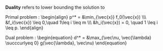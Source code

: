 **Duality** refers to lower bounding the solution to

Primal problem
: \begin{align} p^* = &\min_{\vec{x}} f_0(\vec{x}) \\\\\ &f_i(\vec{x}) \leq 0,\quad 1\leq i \leq m \\\\\ &h_i(\vec{x}) = 0, \quad 1 \leq i \leq p. \end{align}

Dual problem
: \begin{equation} d^* = &\max_{\vec\nu, \vec{\lambda} \succcurlyeq 0} g(\vec{\lambda}, \vec\nu) \end{equation}